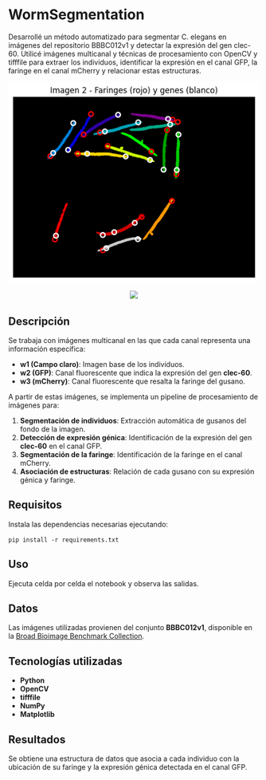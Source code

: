 # WormSegmentation
Desarrollé un método automatizado para segmentar C. elegans en imágenes del repositorio BBBC012v1 y detectar la expresión del gen clec-60. Utilicé imágenes multicanal y técnicas de procesamiento con OpenCV y tifffile para extraer los individuos, identificar la expresión en el canal GFP, la faringe en el canal mCherry y relacionar estas estructuras.

![alt text](https://github.com/Arierrot/WormSegmentation/blob/main/icons/output_example.png)

<p align="center">
  <img src="[https://github.com/Arierrot/WormSegmentation/blob/main/icons/output_example.png]" />
</p>

## Descripción

Se trabaja con imágenes multicanal en las que cada canal representa una información específica:
- **w1 (Campo claro)**: Imagen base de los individuos.
- **w2 (GFP)**: Canal fluorescente que indica la expresión del gen **clec-60**.
- **w3 (mCherry)**: Canal fluorescente que resalta la faringe del gusano.

A partir de estas imágenes, se implementa un pipeline de procesamiento de imágenes para:

1. **Segmentación de individuos**: Extracción automática de gusanos del fondo de la imagen.
2. **Detección de expresión génica**: Identificación de la expresión del gen **clec-60** en el canal GFP.
3. **Segmentación de la faringe**: Identificación de la faringe en el canal mCherry.
4. **Asociación de estructuras**: Relación de cada gusano con su expresión génica y faringe.

## Requisitos

Instala las dependencias necesarias ejecutando:
```
pip install -r requirements.txt
```

## Uso

Ejecuta celda por celda el notebook y observa las salidas.

## Datos

Las imágenes utilizadas provienen del conjunto **BBBC012v1**, disponible en la [Broad Bioimage Benchmark Collection](https://bbbc.broadinstitute.org/BBBC012).

## Tecnologías utilizadas

- **Python**  
- **OpenCV**  
- **tifffile**  
- **NumPy**  
- **Matplotlib**  

## Resultados

Se obtiene una estructura de datos que asocia a cada individuo con la ubicación de su faringe y la expresión génica detectada en el canal GFP.  
